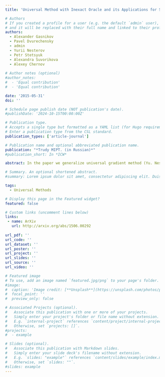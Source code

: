 ```yaml
---
title: 'Universal Method with Inexact Oracle and its Applications for Searching Equilibriums in Multistage Transport Problems'

# Authors
# If you created a profile for a user (e.g. the default `admin` user), write the username (folder name) here
# and it will be replaced with their full name and linked to their profile.
authors:
  - Alexander Gasnikov
  - Pavel Dvurechensky
  - admin
  - Yurii Nesterov
  - Petr Stetsyuk
  - Alexandra Suvorikova
  - Alexey Chernov
  
# Author notes (optional)
#author_notes:
#  - 'Equal contribution'
#  - 'Equal contribution'

date: '2015-05-31'
doi: ''

# Schedule page publish date (NOT publication's date).
#publishDate: '2024-10-15T00:00:00Z'

# Publication type.
# Accepts a single type but formatted as a YAML list (for Hugo requirements).
# Enter a publication type from the CSL standard.
publication_types: ['article-journal']

# Publication name and optional abbreviated publication name.
publication: "*Trudy MIPT. (in Russian)*"
#publication_short: In *ICW*

abstract: In the paper we generalize universal gradient method (Yu. Nesterov) to strongly convex case and to Intermediate gradient method (Devolder-Glineur-Nesterov). We also consider possible generalizations to stochastic and online context. We show how these results can be generalized to gradient-free method and method of random direction search. But the main ingridient of this paper is assumption about the oracle. We considered the oracle to be inexact.

# Summary. An optional shortened abstract.
#summary: Lorem ipsum dolor sit amet, consectetur adipiscing elit. Duis posuere tellus ac convallis placerat. Proin tincidunt magna sed ex sollicitudin condimentum.

tags:
  - Universal Methods

# Display this page in the Featured widget?
featured: false

# Custom links (uncomment lines below)
links:
 - name: ArXiv
   url: http://arxiv.org/abs/1506.00292
   
url_pdf: ''
url_code: ''
url_dataset: ''
url_poster: ''
url_project: ''
url_slides: ''
url_source: ''
url_video: ''

# Featured image
# To use, add an image named `featured.jpg/png` to your page's folder.
#image:
#  caption: 'Image credit: [**Unsplash**](https://unsplash.com/photos/pLCdAaMFLTE)'
#  focal_point: ''
#  preview_only: false

# Associated Projects (optional).
#   Associate this publication with one or more of your projects.
#   Simply enter your project's folder or file name without extension.
#   E.g. `internal-project` references `content/project/internal-project/index.md`.
#   Otherwise, set `projects: []`.
#projects:
#  - example

# Slides (optional).
#   Associate this publication with Markdown slides.
#   Simply enter your slide deck's filename without extension.
#   E.g. `slides: "example"` references `content/slides/example/index.md`.
#   Otherwise, set `slides: ""`.
#slides: example
---
```

